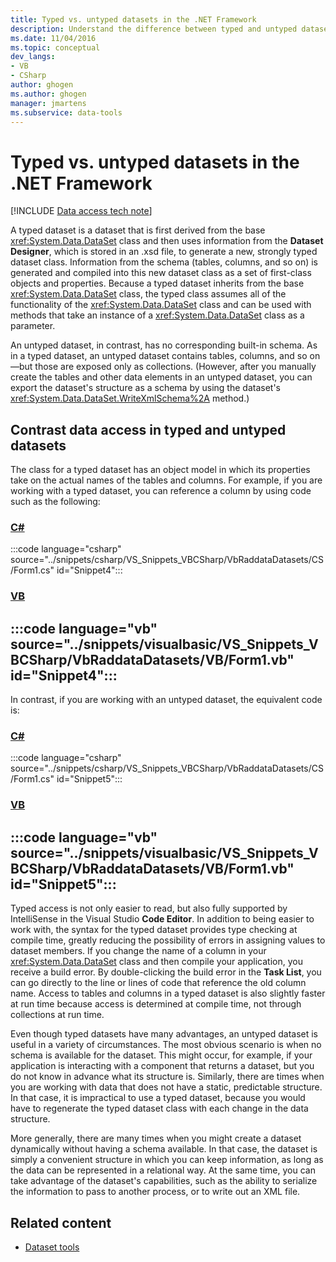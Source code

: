 ```yaml
---
title: Typed vs. untyped datasets in the .NET Framework
description: Understand the difference between typed and untyped datasets. Contrast data access in typed and untyped datasets when developing .NET Framework applications with Visual Studio.
ms.date: 11/04/2016
ms.topic: conceptual
dev_langs:
- VB
- CSharp
author: ghogen
ms.author: ghogen
manager: jmartens
ms.subservice: data-tools
---
```

# Typed vs. untyped datasets in the .NET Framework

[!INCLUDE [Data access tech note](./includes/data-technology-note.md)]

A typed dataset is a dataset that is first derived from the base <xref:System.Data.DataSet> class and then uses information from the **Dataset Designer**, which is stored in an .xsd file, to generate a new, strongly typed dataset class. Information from the schema (tables, columns, and so on) is generated and compiled into this new dataset class as a set of first-class objects and properties. Because a typed dataset inherits from the base <xref:System.Data.DataSet> class, the typed class assumes all of the functionality of the <xref:System.Data.DataSet> class and can be used with methods that take an instance of a <xref:System.Data.DataSet> class as a parameter.

An untyped dataset, in contrast, has no corresponding built-in schema. As in a typed dataset, an untyped dataset contains tables, columns, and so on—but those are exposed only as collections. (However, after you manually create the tables and other data elements in an untyped dataset, you can export the dataset's structure as a schema by using the dataset's <xref:System.Data.DataSet.WriteXmlSchema%2A> method.)

## Contrast data access in typed and untyped datasets
The class for a typed dataset has an object model in which its properties take on the actual names of the tables and columns. For example, if you are working with a typed dataset, you can reference a column by using code such as the following:

### [C#](#tab/csharp)
:::code language="csharp" source="../snippets/csharp/VS_Snippets_VBCSharp/VbRaddataDatasets/CS/Form1.cs" id="Snippet4":::

### [VB](#tab/vb)
:::code language="vb" source="../snippets/visualbasic/VS_Snippets_VBCSharp/VbRaddataDatasets/VB/Form1.vb" id="Snippet4":::
---

In contrast, if you are working with an untyped dataset, the equivalent code is:

### [C#](#tab/csharp)
:::code language="csharp" source="../snippets/csharp/VS_Snippets_VBCSharp/VbRaddataDatasets/CS/Form1.cs" id="Snippet5":::

### [VB](#tab/vb)
:::code language="vb" source="../snippets/visualbasic/VS_Snippets_VBCSharp/VbRaddataDatasets/VB/Form1.vb" id="Snippet5":::
---

Typed access is not only easier to read, but also fully supported by IntelliSense in the Visual Studio **Code Editor**. In addition to being easier to work with, the syntax for the typed dataset provides type checking at compile time, greatly reducing the possibility of errors in assigning values to dataset members. If you change the name of a column in your <xref:System.Data.DataSet> class and then compile your application, you receive a build error. By double-clicking the build error in the **Task List**, you can go directly to the line or lines of code that reference the old column name. Access to tables and columns in a typed dataset is also slightly faster at run time because access is determined at compile time, not through collections at run time.

Even though typed datasets have many advantages, an untyped dataset is useful in a variety of circumstances. The most obvious scenario is when no schema is available for the dataset. This might occur, for example, if your application is interacting with a component that returns a dataset, but you do not know in advance what its structure is. Similarly, there are times when you are working with data that does not have a static, predictable structure. In that case, it is impractical to use a typed dataset, because you would have to regenerate the typed dataset class with each change in the data structure.

More generally, there are many times when you might create a dataset dynamically without having a schema available. In that case, the dataset is simply a convenient structure in which you can keep information, as long as the data can be represented in a relational way. At the same time, you can take advantage of the dataset's capabilities, such as the ability to serialize the information to pass to another process, or to write out an XML file.

## Related content

- [Dataset tools](../data-tools/dataset-tools-in-visual-studio.md)
